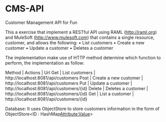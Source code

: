 # CMS-API
Customer Management API for Fun

This a exercise that implement a RESTful API using RAML (http://raml.org) and MuleSoft (http://www.mulesoft.com) that contains a single resource, customer, and allows the following:
•	List customers
•	Create a new customer
•	Update a customer
•	Deletes a customer

The implementation make use of HTTP method determine which function to perform, the implementation as follow:

Method  | Actions               | Url
Get     | List customers        | http://localhost:8081/api/customers
Post    | Create a new customer | http://localhost:8081/api/customers
Put     | Update a customer     | http://localhost:8081/api/customers/{id}
Delete  | Deletes a customer    | http://localhost:8081/api/customers/{id}
Get     | List a customer       | http://localhost:8081/api/customers/{id}

Database:
It uses ObjectStore to store customers information in the form of ObjectStore<ID : HashMap<Attribute:Value>>
